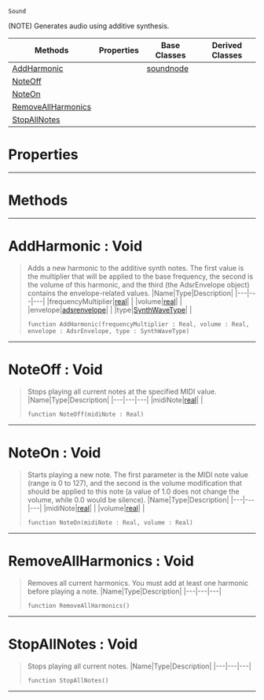  `Sound`

(NOTE) Generates audio using additive synthesis.

|Methods|Properties|Base Classes|Derived Classes|
|---|---|---|---|
|[ AddHarmonic](https://github.com/ArendDanielek/ZeroDocsTest/blob/master/code_reference/class_reference/additivesynthnode.markdown#addharmonic-void)| |[soundnode](https://github.com/ArendDanielek/ZeroDocsTest/blob/master/code_reference/class_reference/soundnode.markdown)| |
|[ NoteOff](https://github.com/ArendDanielek/ZeroDocsTest/blob/master/code_reference/class_reference/additivesynthnode.markdown#noteoff-void)| | | |
|[ NoteOn](https://github.com/ArendDanielek/ZeroDocsTest/blob/master/code_reference/class_reference/additivesynthnode.markdown#noteon-void)| | | |
|[ RemoveAllHarmonics](https://github.com/ArendDanielek/ZeroDocsTest/blob/master/code_reference/class_reference/additivesynthnode.markdown#removeallharmonics-void)| | | |
|[ StopAllNotes](https://github.com/ArendDanielek/ZeroDocsTest/blob/master/code_reference/class_reference/additivesynthnode.markdown#stopallnotes-void)| | | |


 #  Properties


---  
 #  Methods


---  
 #  AddHarmonic : Void

> Adds a new harmonic to the additive synth notes. The first value is the multiplier that will be applied to the base frequency, the second is the volume of this harmonic, and the third (the AdsrEnvelope object) contains the envelope-related values.
> |Name|Type|Description|
> |---|---|---|
> |frequencyMultiplier|[real](https://github.com/ArendDanielek/ZeroDocsTest/blob/master/code_reference/zilch_base_types/real.markdown)| |
> |volume|[real](https://github.com/ArendDanielek/ZeroDocsTest/blob/master/code_reference/zilch_base_types/real.markdown)| |
> |envelope|[adsrenvelope](https://github.com/ArendDanielek/ZeroDocsTest/blob/master/code_reference/class_reference/adsrenvelope.markdown)| |
> |type|[SynthWaveType](https://github.com/ArendDanielek/ZeroDocsTest/blob/master/code_reference/enum_reference.markdown#synthwavetype)| |
> ``` lang=cpp, name=Zilch
> function AddHarmonic(frequencyMultiplier : Real, volume : Real, envelope : AdsrEnvelope, type : SynthWaveType)
> ``` 


---  
 #  NoteOff : Void

> Stops playing all current notes at the specified MIDI value.
> |Name|Type|Description|
> |---|---|---|
> |midiNote|[real](https://github.com/ArendDanielek/ZeroDocsTest/blob/master/code_reference/zilch_base_types/real.markdown)| |
> ``` lang=cpp, name=Zilch
> function NoteOff(midiNote : Real)
> ``` 


---  
 #  NoteOn : Void

> Starts playing a new note. The first parameter is the MIDI note value (range is 0 to 127), and the second is the volume modification that should be applied to this note (a value of 1.0 does not change the volume, while 0.0 would be silence).
> |Name|Type|Description|
> |---|---|---|
> |midiNote|[real](https://github.com/ArendDanielek/ZeroDocsTest/blob/master/code_reference/zilch_base_types/real.markdown)| |
> |volume|[real](https://github.com/ArendDanielek/ZeroDocsTest/blob/master/code_reference/zilch_base_types/real.markdown)| |
> ``` lang=cpp, name=Zilch
> function NoteOn(midiNote : Real, volume : Real)
> ``` 


---  
 #  RemoveAllHarmonics : Void

> Removes all current harmonics. You must add at least one harmonic before playing a note.
> |Name|Type|Description|
> |---|---|---|
> ``` lang=cpp, name=Zilch
> function RemoveAllHarmonics()
> ``` 


---  
 #  StopAllNotes : Void

> Stops playing all current notes.
> |Name|Type|Description|
> |---|---|---|
> ``` lang=cpp, name=Zilch
> function StopAllNotes()
> ``` 


---  
 
  
  
  
  
  
  
  

 